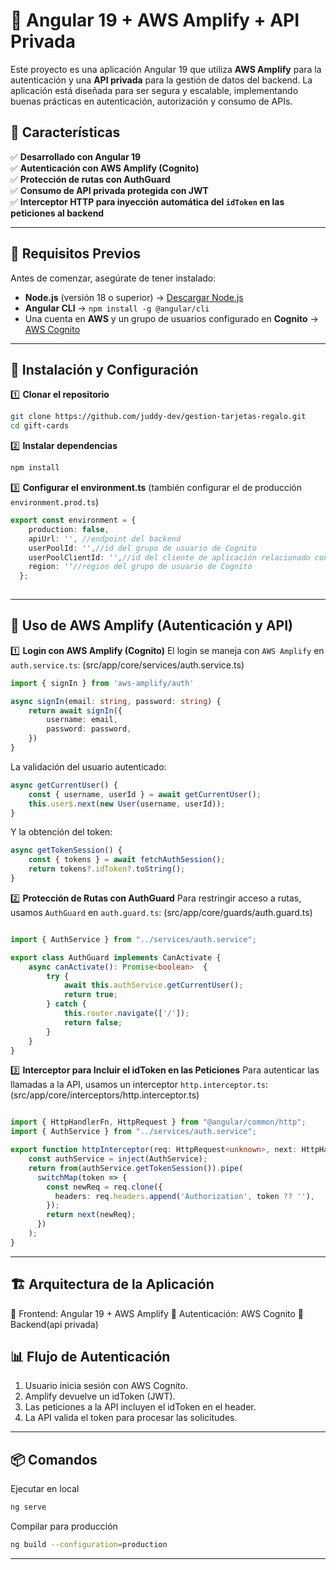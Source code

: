 # 🚀 Angular 19 + AWS Amplify + API Privada

Este proyecto es una aplicación Angular 19 que utiliza **AWS Amplify** para la autenticación y una **API privada** para la gestión de datos del backend. La aplicación está diseñada para ser segura y escalable, implementando buenas prácticas en autenticación, autorización y consumo de APIs.

## 📌 Características

✅ **Desarrollado con Angular 19**  
✅ **Autenticación con AWS Amplify (Cognito)**  
✅ **Protección de rutas con AuthGuard**  
✅ **Consumo de API privada protegida con JWT**  
✅ **Interceptor HTTP para inyección automática del `idToken` en las peticiones al backend**  

---

## 🔧 Requisitos Previos

Antes de comenzar, asegúrate de tener instalado:

- **Node.js** (versión 18 o superior) → [Descargar Node.js](https://nodejs.org/)  
- **Angular CLI** → `npm install -g @angular/cli`   
- Una cuenta en **AWS** y un grupo de usuarios configurado en **Cognito**  → [AWS Cognito](https://docs.aws.amazon.com/es_es/cognito/latest/developerguide/what-is-amazon-cognito.html)

---

## 🚀 Instalación y Configuración

1️⃣ **Clonar el repositorio**  
```sh
git clone https://github.com/juddy-dev/gestion-tarjetas-regalo.git
cd gift-cards
```
2️⃣ **Instalar dependencias**
```sh
npm install
```
3️⃣ **Configurar el environment.ts**
(también configurar el de producción `environment.prod.ts`)
```ts
export const environment = {
    production: false,
    apiUrl: '', //endpoint del backend
    userPoolId: '',//id del grupo de usuario de Cognito
    userPoolClientId: '',//id del cliente de aplicación relacionado con el grupo de usuario de Cognito
    region: ''//region del grupo de usuario de Cognito
  };
  
```

---
## 🔑 Uso de AWS Amplify (Autenticación y API)

1️⃣ **Login con AWS Amplify (Cognito)**
El login se maneja con `AWS Amplify` en `auth.service.ts`:
(src/app/core/services/auth.service.ts)

```ts
import { signIn } from 'aws-amplify/auth'

async signIn(email: string, password: string) {
    return await signIn({
        username: email,
        password: password,
    })
}
```

La validación del usuario autenticado:

```ts
async getCurrentUser() {
    const { username, userId } = await getCurrentUser();
    this.user$.next(new User(username, userId));
}

```

Y la obtención del token:

```ts
async getTokenSession() {
    const { tokens } = await fetchAuthSession();
    return tokens?.idToken?.toString();
}

```

2️⃣ **Protección de Rutas con AuthGuard**
Para restringir acceso a rutas, usamos `AuthGuard` en `auth.guard.ts`:
(src/app/core/guards/auth.guard.ts)

```ts

import { AuthService } from "../services/auth.service";

export class AuthGuard implements CanActivate {
    async canActivate(): Promise<boolean>  {
        try {
            await this.authService.getCurrentUser();
            return true;
        } catch {
            this.router.navigate(['/']);
            return false;
        }
    }
}

```

3️⃣ **Interceptor para Incluir el idToken en las Peticiones**
Para autenticar las llamadas a la API, usamos un interceptor `http.interceptor.ts`:
(src/app/core/interceptors/http.interceptor.ts)

```ts

import { HttpHandlerFn, HttpRequest } from "@angular/common/http";
import { AuthService } from "../services/auth.service";

export function httpInterceptor(req: HttpRequest<unknown>, next: HttpHandlerFn) {
    const authService = inject(AuthService);
    return from(authService.getTokenSession()).pipe(
      switchMap(token => {
        const newReq = req.clone({
          headers: req.headers.append('Authorization', token ?? ''),
        });
        return next(newReq);
      })
    );
}

```
---

## 🏗 Arquitectura de la Aplicación
📌 Frontend: Angular 19 + AWS Amplify
📌 Autenticación: AWS Cognito
📌 Backend(api privada)

## 📊 Flujo de Autenticación

1. Usuario inicia sesión con AWS Cognito.
2. Amplify devuelve un idToken (JWT).
3. Las peticiones a la API incluyen el idToken en el header.
4. La API valida el token para procesar las solicitudes.

---

## 📦 Comandos

Ejecutar en local
```sh
ng serve
```

Compilar para producción
```sh
ng build --configuration=production

```

---


